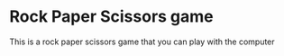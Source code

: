 # Rock Paper Scissors game 

This is a rock paper scissors game that you can play with the computer 